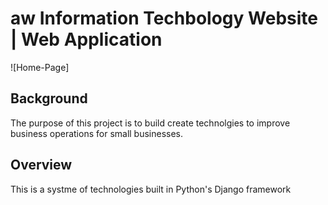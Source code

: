 # aw Information Techbology Website | Web Application 

![Home-Page]

## Background

The purpose of this project is to build create technolgies to improve business operations for small businesses. 

## Overview

This is a systme of technologies built in Python's Django framework